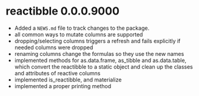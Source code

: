 # reactibble 0.0.0.9000

* Added a `NEWS.md` file to track changes to the package.
* all common ways to mutate columns are supported
* dropping/selecting columns triggers a refresh and fails explicitly if needed columns were dropped
* renaming columns change the formulas so they use the new names
* implemented methods for as.data.frame, as_tibble and as.data.table, 
  which convert the reactibble to a static object and clean up the classes and
  attributes of reactive columns
* implemented is_reactibble, and materialize
* implemented a proper printing method 
